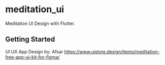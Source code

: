 # meditation_ui

Meditation UI Design with Flutter.

## Getting Started

UI UX App Design by: Afsar
https://www.uistore.design/items/meditation-free-app-ui-kit-for-figma/
